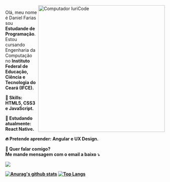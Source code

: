 <img src="https://raw.githubusercontent.com/MicaelliMedeiros/micaellimedeiros/master/image/computer-illustration.png" min-width="400px" max-width="400px" width="400px" align="right" alt="Computador IuriCode">

<p align="left">
  Olá, meu nome é Daniel Farias sou <strong>Estudande de Programação</strong></strong>.<br>
  Estou cursando Engenharia da Computação no <strong>Instituto Federal de Educação, Ciência e Tecnologia do Ceará (IFCE)<strong>.
</p>

<p align="left">
  🚀 Skills: <strong>HTML5, CSS3 e JavaScript.</strong>
</p>

<p align="left">
  🌈 Estudando atualmente: <strong>React Native.</strong>
</p>

<p align="left">
  🔥 Pretende aprender: <strong>Angular e UX Design.</strong>
</p>

<p align="left">
💌  Quer falar comigo?<br>
  Me mande mensagem com o email a baixo ⤵️
</p>

<p align="left">
<a href="mailto:danielfariias15@gmail.com" alt="Gmail">
<img src="https://img.shields.io/badge/-danielfariias15@gmail.com-e34c41?style=flat-square&labelColor=e34c41&logo=gmail&logoColor=white&link=danielfariias15@gmail.com" /></a>
  
</p>

[![Anurag's github stats](https://github-readme-stats.vercel.app/api?username=DanielFariias)](https://github.com/DanielFariias/github-readme-stats)
[![Top Langs](https://github-readme-stats.vercel.app/api/top-langs/?username=DanielFariias&layout=compact)](https://github.com/DanielFariias/github-readme-stats)

